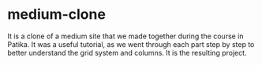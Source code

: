 # medium-clone
It is a clone of a medium site that we made together during the course in Patika. It was a useful tutorial, as we went through each part step by step to better understand the grid system and columns. It is the resulting project.
